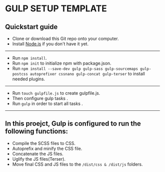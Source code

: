 # GULP SETUP TEMPLATE
## Quickstart guide

* Clone or download this Git repo onto your computer.
* Install [Node.js](https://nodejs.org/en/) if you don't have it yet.
-------------------------------------------------------

* Run `npm install`.
* Run `npm init` to initialize npm with package.json.
* Run `npm install --save-dev gulp gulp-sass gulp-sourcemaps gulp-postcss autoprefixer cssnano gulp-concat gulp-terser`
  to install needed plugins.
  
-------------------------------------------------------
* Run `touch gulpfile.js` to create gulpfile.js.
* Then configure gulp tasks  .
* Run `gulp` in order to start all tasks .
-------------------------------------------------------

## In this proejct, Gulp is configured to run the following functions:

* Compile the SCSS files to CSS.
* Autoprefix and minify the CSS file.
* Concatenate the JS files.
* Uglify the JS files(Terser).
* Move final CSS and JS files to the `/dist/css & /dist/js` folders.
 
